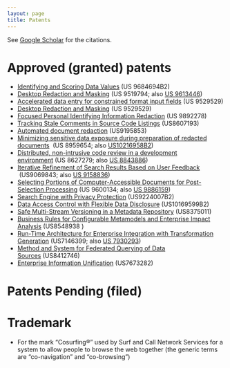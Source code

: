```yaml
---
layout: page
title: Patents
---
```



See [Google Scholar](http://scholar.google.com/citations?hl=en&user=d0FLp-q9vFEC&view_op=list_works&pagesize=100) for the citations.


# Approved (granted) patents

* [Identifying and Scoring Data Values](https://patents.google.com/patent/US9684694B2/) (US 9684694B2)
* [Desktop Redaction and Masking](https://www.google.com/patents/US9519794) (US 9519794; also [US 9613446](https://patents.google.com/patent/US9613446B2/en))
* [Accelerated data entry for constrained format input fields](https://www.google.com/patents/US9529529) (US 9529529)
* [Desktop Redaction and Masking](https://www.google.com/patents/US9529529) (US 9529529)
* [Focused Personal Identifying Information Redaction](https://patents.google.com/patent/US9892278B2/en) (US 9892278)
* [Tracking Stale Comments in Source Code Listings](https://www.google.com/patents/US8607193) (US8607193)
* [Automated document redaction](http://www.google.com/patents/US9195853) (US9195853)
* [Minimizing sensitive data exposure during preparation of redacted documents](https://www.google.com/patents/US8959654)  (US 8959654; also [US10216958B2](https://patents.google.com/patent/US10216958B2))
* [Distributed, non-intrusive code review in a development environment](https://www.google.com/patents/US8627279) (US 8627279; also [US 8843886](https://patents.google.com/patent/US8843886B2/en))
* [Iterative Refinement of Search Results Based on User Feedback](https://patents.google.com/patent/US9069843B2)  (US9069843; also [US 9158836](https://patents.google.com/patent/US9158836B2/en))
* [Selecting Portions of Computer-Accessible Documents for Post-Selection Processing](https://www.google.com/patents/US9600134) (US 9600134; also [US 9886159](https://patents.google.com/patent/US9886159B2/en))
* [Search Engine with Privacy Protection](https://patents.google.com/patent/US9224007B2/en) (US9224007B2)
* [Data Access Control with Flexible Data Disclosure](https://patents.google.com/patent/US10169599B2/) (US10169599B2)
* [Safe Multi-Stream Versioning in a Metadata Repository](https://www.google.com/patents/US8375011) (US8375011)
* [Business Rules for Configurable Metamodels and Enterprise Impact Analysis](https://www.google.com/patents/US8548938) (US8548938 )
* [Run-Time Architecture for Enterprise Integration with Transformation Generation](https://www.google.com/patents/US7146399) (US7146399; also [US 7930293](http://www.google.com/patents/US7930293))
* [Method and System for Federated Querying of Data Sources](https://www.google.com/patents/US8412746) (US8412746)
* [Enterprise Information Unification](https://www.google.com/patents/US7673282) (US7673282)


# Patents Pending (filed)


# Trademark

* For the mark “Cosurfing®” used by Surf and Call Network Services for a system to allow people to browse the web together (the generic terms are “co-navigation” and “co-browsing”)
